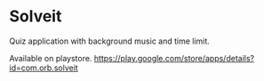 # Solveit
Quiz application with background music and time limit.

Available on playstore.
https://play.google.com/store/apps/details?id=com.orb.solveit
